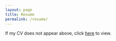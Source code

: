 ```yaml
---
layout: page
title: Resume
permalink: /resume/
---
```

<object data="/Coburn_CV.pdf" width="1000" height="1000" type='application/pdf'/>

If my CV does not appear above, click [here](/Coburn_CV.pdf) to view.
